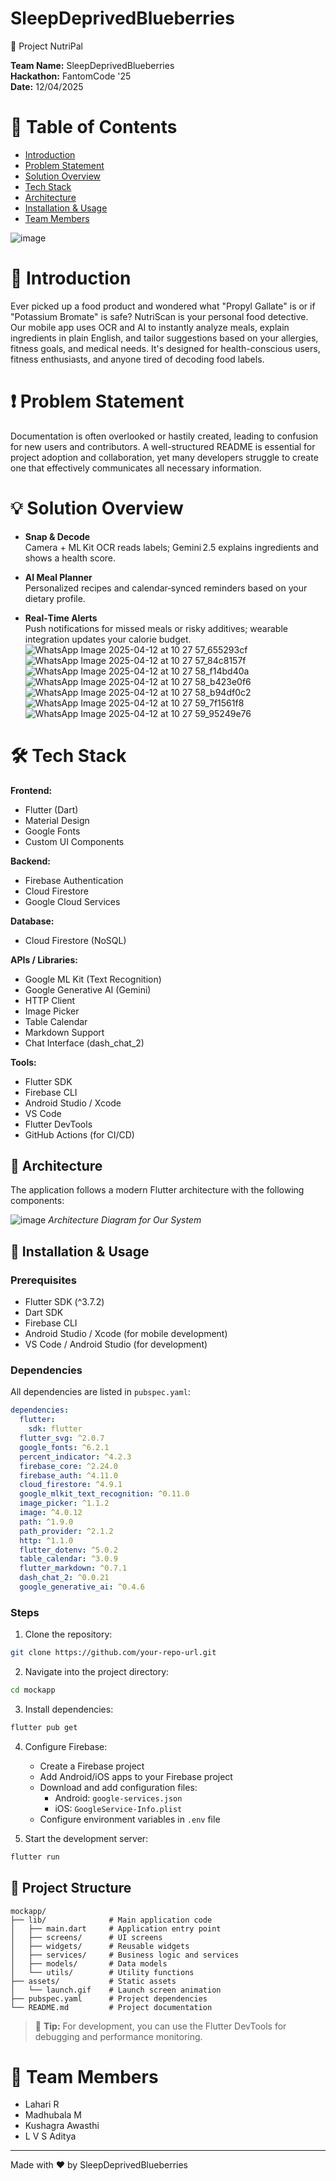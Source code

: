 # SleepDeprivedBlueberries
🚀 Project NutriPal

**Team Name:** SleepDeprivedBlueberries  
**Hackathon:** FantomCode '25  
**Date:** 12/04/2025

# 📖 Table of Contents
- [Introduction](#introduction)
- [Problem Statement](#problem-statement)
- [Solution Overview](#solution-overview)
- [Tech Stack](#tech-stack)
- [Architecture](#architecture)
- [Installation & Usage](#installation--usage)
- [Team Members](#team-members)

![image](https://github.com/user-attachments/assets/d2ec13ce-c35c-4ff4-8b99-65b2e95f0c37)

# 🧠 Introduction
Ever picked up a food product and wondered what "Propyl Gallate" is or if "Potassium Bromate" is safe? NutriScan is your personal food detective. Our mobile app uses OCR and AI to instantly analyze meals, explain ingredients in plain English, and tailor suggestions based on your allergies, fitness goals, and medical needs. It's designed for health-conscious users, fitness enthusiasts, and anyone tired of decoding food labels.

# ❗ Problem Statement
Documentation is often overlooked or hastily created, leading to confusion for new users and contributors. A well-structured README is essential for project adoption and collaboration, yet many developers struggle to create one that effectively communicates all necessary information.

# 💡 Solution Overview

- **Snap & Decode**  
  Camera + ML Kit OCR reads labels; Gemini 2.5 explains ingredients and shows a health score.
  
- **AI Meal Planner**  
  Personalized recipes and calendar‑synced reminders based on your dietary profile.
  
- **Real‑Time Alerts**  
  Push notifications for missed meals or risky additives; wearable integration updates your calorie budget.
![WhatsApp Image 2025-04-12 at 10 27 57_655293cf](https://github.com/user-attachments/assets/63d1b975-315a-4e47-abf8-734e24d2ca1e)
![WhatsApp Image 2025-04-12 at 10 27 57_84c8157f](https://github.com/user-attachments/assets/37c72197-6856-45fb-a092-a6fa9deb0056)
![WhatsApp Image 2025-04-12 at 10 27 58_f14bd40a](https://github.com/user-attachments/assets/27e8afa1-8a41-4598-9840-24f1ed685bfd)
![WhatsApp Image 2025-04-12 at 10 27 58_b423e0f6](https://github.com/user-attachments/assets/af9dc649-5ba8-4272-accc-d176e5efda0a)
![WhatsApp Image 2025-04-12 at 10 27 58_b94df0c2](https://github.com/user-attachments/assets/e954ff58-5032-4e9c-bd75-31b532380008)
![WhatsApp Image 2025-04-12 at 10 27 59_7f1561f8](https://github.com/user-attachments/assets/c751955a-6bc0-445b-81be-bd2f47351a38)
![WhatsApp Image 2025-04-12 at 10 27 59_95249e76](https://github.com/user-attachments/assets/8c77be84-bc90-492a-bc96-bc2ee728959c)







# 🛠️ Tech Stack

**Frontend:**
- Flutter (Dart)
- Material Design
- Google Fonts
- Custom UI Components

**Backend:**
- Firebase Authentication
- Cloud Firestore
- Google Cloud Services

**Database:**
- Cloud Firestore (NoSQL)

**APIs / Libraries:**
- Google ML Kit (Text Recognition)
- Google Generative AI (Gemini)
- HTTP Client
- Image Picker
- Table Calendar
- Markdown Support
- Chat Interface (dash_chat_2)

**Tools:**
- Flutter SDK
- Firebase CLI
- Android Studio / Xcode
- VS Code
- Flutter DevTools
- GitHub Actions (for CI/CD)

## 🧩 Architecture

The application follows a modern Flutter architecture with the following components:

![image](https://github.com/user-attachments/assets/92741ef2-c370-4b01-aa55-fb14692ffd1a)
*Architecture Diagram for Our System*


## 🧪 Installation & Usage

### Prerequisites
- Flutter SDK (^3.7.2)
- Dart SDK
- Firebase CLI
- Android Studio / Xcode (for mobile development)
- VS Code / Android Studio (for development)

### Dependencies
All dependencies are listed in `pubspec.yaml`:
```yaml
dependencies:
  flutter:
    sdk: flutter
  flutter_svg: ^2.0.7
  google_fonts: ^6.2.1
  percent_indicator: ^4.2.3
  firebase_core: ^2.24.0
  firebase_auth: ^4.11.0
  cloud_firestore: ^4.9.1
  google_mlkit_text_recognition: ^0.11.0
  image_picker: ^1.1.2
  image: ^4.0.12
  path: ^1.9.0
  path_provider: ^2.1.2
  http: ^1.1.0
  flutter_dotenv: ^5.0.2
  table_calendar: ^3.0.9
  flutter_markdown: ^0.7.1
  dash_chat_2: ^0.0.21
  google_generative_ai: ^0.4.6
```

### Steps

1. Clone the repository:
```bash
git clone https://github.com/your-repo-url.git
```

2. Navigate into the project directory:
```bash
cd mockapp
```

3. Install dependencies:
```bash
flutter pub get
```

4. Configure Firebase:
   - Create a Firebase project
   - Add Android/iOS apps to your Firebase project
   - Download and add configuration files:
     - Android: `google-services.json`
     - iOS: `GoogleService-Info.plist`
   - Configure environment variables in `.env` file

5. Start the development server:
```bash
flutter run
```

## 📌 Project Structure
```
mockapp/
├── lib/              # Main application code
│   ├── main.dart     # Application entry point
│   ├── screens/      # UI screens
│   ├── widgets/      # Reusable widgets
│   ├── services/     # Business logic and services
│   ├── models/       # Data models
│   └── utils/        # Utility functions
├── assets/           # Static assets
│   └── launch.gif    # Launch screen animation
├── pubspec.yaml      # Project dependencies
└── README.md         # Project documentation
```

> 📌 **Tip:** For development, you can use the Flutter DevTools for debugging and performance monitoring.

# 👥 Team Members
- Lahari R
- Madhubala M  
- Kushagra Awasthi
- L V S Aditya

---

Made with ❤️ by SleepDeprivedBlueberries
